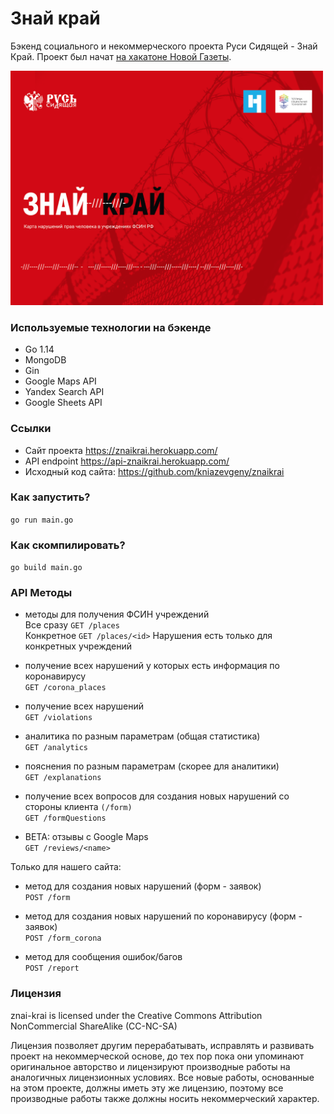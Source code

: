 # Знай край
Бэкенд социального и некоммерческого проекта Руси Сидящей - Знай Край. Проект был начат [на хакатоне Новой Газеты](https://projector2020.te-st.ru/).

<img src="https://github.com/semyon-dev/znai-krai/blob/master/img.png" alt="drawing" width="500"/>

### Используемые технологии на бэкенде
* Go 1.14
* MongoDB
* Gin
* Google Maps API
* Yandex Search API
* Google Sheets API

### Ссылки
* Сайт проекта https://znaikrai.herokuapp.com/
* API endpoint https://api-znaikrai.herokuapp.com/
* Исходный код сайта: https://github.com/kniazevgeny/znaikrai

### Как запустить?
`go run main.go`

### Как скомпилировать?
`go build main.go`

### API Методы

* методы для получения ФСИН учреждений \
Все сразу `GET /places` \
Конкретное `GET /places/<id>`
Нарушения есть только для конкретных учреждений

* получение всех нарушений у которых есть информация по коронавирусу \
`GET /corona_places`

* получение всех нарушений \
`GET /violations`

* аналитика по разным параметрам (общая статистика) \
`GET /analytics`

* пояснения по разным параметрам (скорее для аналитики) \
`GET /explanations`

* получение всех вопросов для создания новых нарушений со стороны клиента `(/form)` \
`GET /formQuestions`

* BETA: отзывы с Google Maps \
`GET /reviews/<name>`

Только для нашего сайта:

* метод для создания новых нарушений (форм - заявок) \
`POST /form`

* метод для создания новых нарушений по коронавирусу (форм - заявок) \
`POST /form_corona`

* метод для сообщения ошибок/багов \
`POST /report`

### Лицензия
znai-krai is licensed under the Creative Commons Attribution NonCommercial ShareAlike (CC-NC-SA)

Лицензия позволяет другим перерабатывать, исправлять и развивать проект на некоммерческой основе, до тех пор пока они упоминают оригинальное авторство и лицензируют производные работы на аналогичных лицензионных условиях. Все новые работы, основанные на этом проекте, должны иметь эту же лицензию, поэтому все производные работы также должны носить некоммерческий характер.
